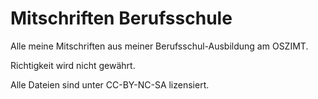 # Mitschriften Berufsschule

Alle meine Mitschriften aus meiner Berufsschul-Ausbildung am OSZIMT.

Richtigkeit wird nicht gewährt.

Alle Dateien sind unter CC-BY-NC-SA lizensiert.